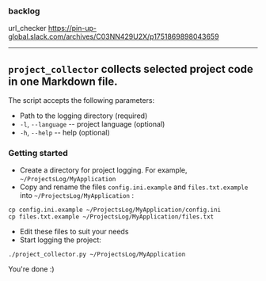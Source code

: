 ### backlog

url_checker
https://pin-up-global.slack.com/archives/C03NN429U2X/p1751869898043659


-----

## `project_collector` collects selected project code in one Markdown file.

The script accepts the following parameters:

* Path to the logging directory (required)
* `-l`, `--language` -- project language (optional)
* `-h`, `--help` -- help (optional)

### Getting started

* Create a directory for project logging. For example, `~/ProjectsLog/MyApplication`
* Copy and rename the files `config.ini.example` and `files.txt.example` into `~/ProjectsLog/MyApplication` :
```shell
cp config.ini.example ~/ProjectsLog/MyApplication/config.ini
cp files.txt.example ~/ProjectsLog/MyApplication/files.txt
```
* Edit these files to suit your needs
* Start logging the project:

```shell
./project_collector.py ~/ProjectsLog/MyApplication
```

You're done :)
